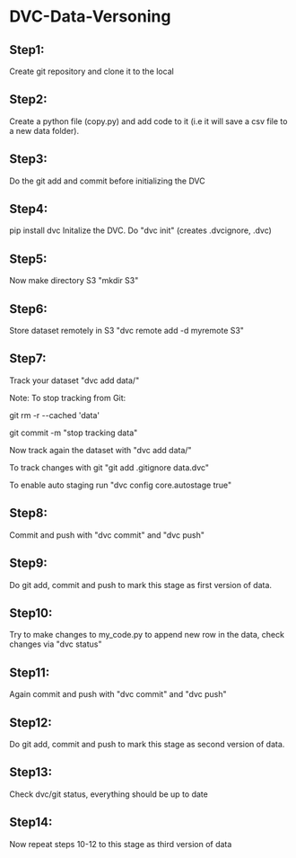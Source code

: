 # DVC-Data-Versoning

## Step1:
Create git repository and clone it to the local

## Step2:
Create a python file (copy.py) and add code to it (i.e it will save a csv file to a new data folder).

## Step3:
Do the git add and commit before initializing the DVC

## Step4:
pip install dvc
Initalize the DVC. Do "dvc init" (creates .dvcignore, .dvc)

## Step5:
Now make directory S3 "mkdir S3"

## Step6:
Store dataset remotely in S3 "dvc remote add -d myremote S3"

## Step7:
Track your dataset "dvc add data/"

Note:
To stop tracking from Git:

git rm -r --cached 'data'

git commit -m "stop tracking data"

Now track again the dataset with "dvc add data/"

To track changes with git "git add .gitignore data.dvc"

To enable auto staging run "dvc config core.autostage true"

## Step8:
Commit and push with "dvc commit" and "dvc push"

## Step9:
Do git add, commit and push to mark this stage as first version of data.

## Step10:
Try to make changes to my_code.py to append new row in the data, check changes via "dvc status"

## Step11:
Again commit and push with "dvc commit" and "dvc push"

## Step12:
Do git add, commit and push to mark this stage as second version of data.

## Step13:
Check dvc/git status, everything should be up to date

## Step14:
Now repeat steps 10-12 to this stage as third version of data
